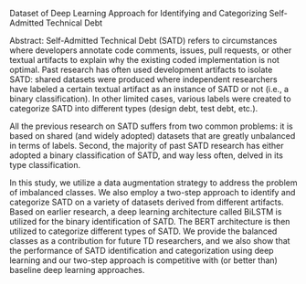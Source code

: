 Dataset of Deep Learning Approach for Identifying and Categorizing Self-Admitted Technical Debt

Abstract:
Self-Admitted Technical Debt (SATD) refers to circumstances where developers annotate code comments, issues, pull requests, or other textual artifacts to explain why the existing coded implementation is not optimal. Past research has often used development artifacts to isolate SATD: shared datasets were produced where independent researchers have labeled a certain textual artifact as an instance of SATD or not (i.e., a binary classification). In other limited cases, various labels were created to categorize SATD into different types (design debt, test debt, etc.). 

All the previous research on SATD suffers from two common problems: it is based on shared (and widely adopted) datasets that are greatly unbalanced in terms of labels. Second, the majority of past SATD research has either adopted a binary classification of SATD, and way less often, delved in its type classification.

In this study, we utilize a data augmentation strategy to address the problem of imbalanced classes. We also employ a two-step approach to identify and categorize SATD on a variety of datasets derived from different artifacts. Based on earlier research, a deep learning architecture called BiLSTM is utilized for the binary identification of SATD. The BERT architecture is then utilized to categorize different types of SATD. We provide the balanced classes as a contribution for future TD researchers, and we also show that the performance of SATD identification and categorization using deep learning and our two-step approach is competitive with (or better than) baseline deep learning approaches.
